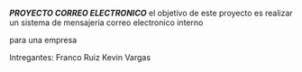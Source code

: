 ***PROYECTO CORREO ELECTRONICO***
el objetivo de este proyecto es realizar un sistema de mensajeria correo electronico interno 

para una empresa

Intregantes:
Franco Ruiz
Kevin Vargas
